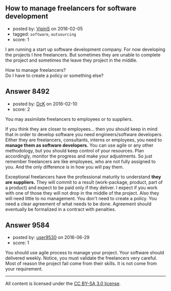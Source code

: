## How to manage freelancers for software development

- posted by: [VipinS](https://stackexchange.com/users/3685876/vipins) on 2016-02-05
- tagged: `software`, `outsourcing`
- score: 1

<p>I am running a start up software development company. For now developing the projects I hire freelancers. But sometimes they are unable to complete the project and sometimes the leave they project in the middle. </p>

<p>How to manage freelancers?<br /> 
Do I have to create a policy or something else?</p>



## Answer 8492

- posted by: [DcK](https://stackexchange.com/users/5583155/dck) on 2016-02-10
- score: 2

<p>You may assimilate freelancers to employees or to suppliers. </p>

<p>If you think they are closer to employees... then you should keep in mind that in order to develop software you need engineers/software developers. Either they are freelancers, consultants, interns or employees, you need to <strong>manage them as software developers.</strong> 
You can use agile or any other methodology, but you should keep control of your resources. Plan accordingly, monitor the progress and make your adjustments. So just remember freelancers are like employees, who are not fully assigned to you. And the only difference is in how you will pay them. </p>

<p>Exceptional freelancers have the professional maturity to understand <strong>they are suppliers.</strong> They will commit to a result (work-package, product, part of a product) and expect to be paid only if they deliver. I expect if you work with one of those they will not drop in the middle of the project. Also they will need little to no management. You don't need to create a policy. You need a clear agreement of what needs to be done. Agreement should eventually be formalized in a contract with penalties.</p>



## Answer 9584

- posted by: [user9530](https://stackexchange.com/users/7100585/user9530) on 2016-06-29
- score: 1

<p>You should use agile process to manage your project. Your software should delivered weekly. Notice, you must validate the freelancers very careful. Most of reason the project fail come from their skills. It is not come from your requirement.</p>




---

All content is licensed under the [CC BY-SA 3.0 license](https://creativecommons.org/licenses/by-sa/3.0/).

